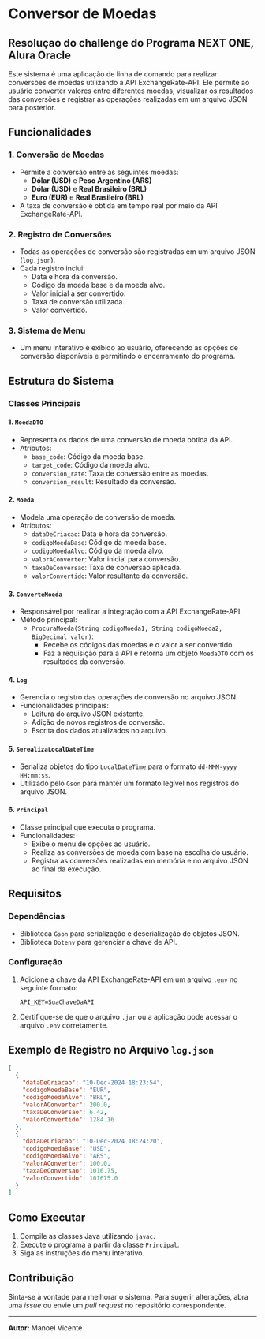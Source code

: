 # Conversor de Moedas
## Resoluçao do challenge do Programa NEXT ONE, Alura Oracle
Este sistema é uma aplicação de linha de comando para realizar conversões de moedas utilizando a API ExchangeRate-API. Ele permite ao usuário converter valores entre diferentes moedas, visualizar os resultados das conversões e registrar as operações realizadas em um arquivo JSON para   posterior.

## Funcionalidades

### 1. Conversão de Moedas
- Permite a conversão entre as seguintes moedas:
    - **Dólar (USD)** e **Peso Argentino (ARS)**
    - **Dólar (USD)** e **Real Brasileiro (BRL)**
    - **Euro (EUR)** e **Real Brasileiro (BRL)**
- A taxa de conversão é obtida em tempo real por meio da API ExchangeRate-API.

### 2. Registro de Conversões
- Todas as operações de conversão são registradas em um arquivo JSON (`log.json`).
- Cada registro inclui:
    - Data e hora da conversão.
    - Código da moeda base e da moeda alvo.
    - Valor inicial a ser convertido.
    - Taxa de conversão utilizada.
    - Valor convertido.

### 3. Sistema de Menu
- Um menu interativo é exibido ao usuário, oferecendo as opções de conversão disponíveis e permitindo o encerramento do programa.

## Estrutura do Sistema

### Classes Principais

#### 1. `MoedaDTO`
- Representa os dados de uma conversão de moeda obtida da API.
- Atributos:
    - `base_code`: Código da moeda base.
    - `target_code`: Código da moeda alvo.
    - `conversion_rate`: Taxa de conversão entre as moedas.
    - `conversion_result`: Resultado da conversão.

#### 2. `Moeda`
- Modela uma operação de conversão de moeda.
- Atributos:
    - `dataDeCriacao`: Data e hora da conversão.
    - `codigoMoedaBase`: Código da moeda base.
    - `codigoMoedaAlvo`: Código da moeda alvo.
    - `valorAConverter`: Valor inicial para conversão.
    - `taxaDeConversao`: Taxa de conversão aplicada.
    - `valorConvertido`: Valor resultante da conversão.

#### 3. `ConverteMoeda`
- Responsável por realizar a integração com a API ExchangeRate-API.
- Método principal:
    - `ProcuraMoeda(String codigoMoeda1, String codigoMoeda2, BigDecimal valor)`:
        - Recebe os códigos das moedas e o valor a ser convertido.
        - Faz a requisição para a API e retorna um objeto `MoedaDTO` com os resultados da conversão.

#### 4. `Log`
- Gerencia o registro das operações de conversão no arquivo JSON.
- Funcionalidades principais:
    - Leitura do arquivo JSON existente.
    - Adição de novos registros de conversão.
    - Escrita dos dados atualizados no arquivo.

#### 5. `SerealizaLocalDateTime`
- Serializa objetos do tipo `LocalDateTime` para o formato `dd-MMM-yyyy HH:mm:ss`.
- Utilizado pelo `Gson` para manter um formato legível nos registros do arquivo JSON.

#### 6. `Principal`
- Classe principal que executa o programa.
- Funcionalidades:
    - Exibe o menu de opções ao usuário.
    - Realiza as conversões de moeda com base na escolha do usuário.
    - Registra as conversões realizadas em memória e no arquivo JSON ao final da execução.

## Requisitos

### Dependências
- Biblioteca `Gson` para serialização e deserialização de objetos JSON.
- Biblioteca `Dotenv` para gerenciar a chave de API.

### Configuração
1. Adicione a chave da API ExchangeRate-API em um arquivo `.env` no seguinte formato:
   ```env
   API_KEY=SuaChaveDaAPI
   ```

2. Certifique-se de que o arquivo `.jar` ou a aplicação pode acessar o arquivo `.env` corretamente.

## Exemplo de Registro no Arquivo `log.json`

```json
[
  {
    "dataDeCriacao": "10-Dec-2024 18:23:54",
    "codigoMoedaBase": "EUR",
    "codigoMoedaAlvo": "BRL",
    "valorAConverter": 200.0,
    "taxaDeConversao": 6.42,
    "valorConvertido": 1284.16
  },
  {
    "dataDeCriacao": "10-Dec-2024 18:24:20",
    "codigoMoedaBase": "USD",
    "codigoMoedaAlvo": "ARS",
    "valorAConverter": 100.0,
    "taxaDeConversao": 1016.75,
    "valorConvertido": 101675.0
  }
]
```

## Como Executar
1. Compile as classes Java utilizando `javac`.
2. Execute o programa a partir da classe `Principal`.
3. Siga as instruções do menu interativo.

## Contribuição
Sinta-se à vontade para melhorar o sistema. Para sugerir alterações, abra uma *issue* ou envie um *pull request* no repositório correspondente.

---
**Autor:** Manoel Vicente

